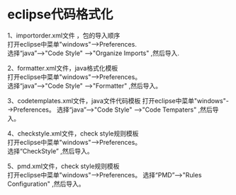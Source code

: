 # eclipse代码格式化

1、importorder.xml文件 ，包的导入顺序  
   打开eclipse中菜单"windows"-->Preferences.  
   选择“java”-->"Code Style" -->"Organize Imports" ,然后导入.  

2、formatter.xml文件，java格式化模板  
   打开eclipse中菜单"windows"-->Preferences。  
   选择“java”-->"Code Style" -->"Formatter" ,然后导入。 

3、codetemplates.xml文件，java文件代码模板
   打开eclipse中菜单"windows"-->Preferences。 
   选择“java”-->"Code Style" -->"Code Tempaters" ,然后导入。  
   
4、checkstyle.xml文件，check style规则模板  
   打开eclipse中菜单"windows"-->Preferences。  
   选择“CheckStyle” ,然后导入。     
   
5、pmd.xml文件，check style规则模板  
   打开eclipse中菜单"windows"-->Preferences。 
   选择“PMD”-->"Rules Configuration" ,然后导入。     
   

